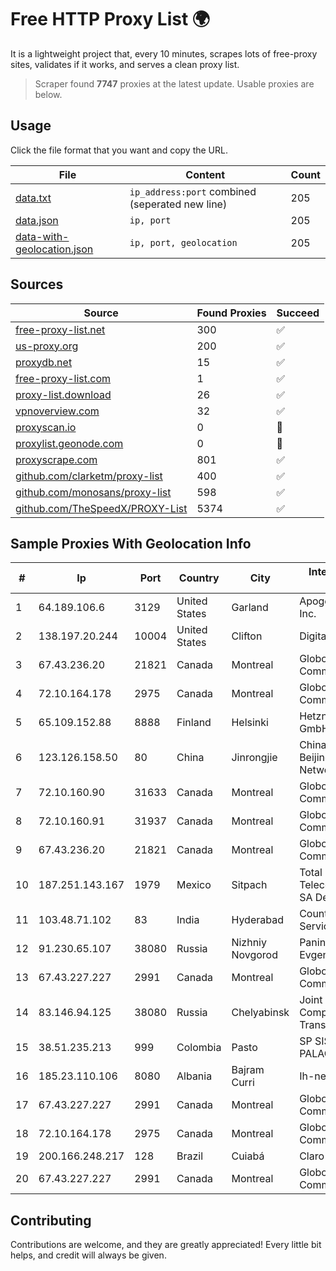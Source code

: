 
# Free HTTP Proxy List 🌍

It is a lightweight project that, every 10 minutes, scrapes lots of free-proxy sites, validates if it works, and serves a clean proxy list.


> Scraper found **7747** proxies at the latest update. Usable proxies are below.

## Usage

Click the file format that you want and copy the URL.


|File|Content|Count|
|----|-------|-----|
|[data.txt](https://raw.githubusercontent.com/themiralay/Proxy-List-World/master/data.txt)|`ip_address:port` combined (seperated new line)|205|
|[data.json](https://raw.githubusercontent.com/themiralay/Proxy-List-World/master/data.json)|`ip, port`|205|
|[data-with-geolocation.json](https://raw.githubusercontent.com/themiralay/Proxy-List-World/master/data-with-geolocation.json)|`ip, port, geolocation`|205|

## Sources

|Source|Found Proxies|Succeed|
|------|-------------|-------|
|[free-proxy-list.net](https://free-proxy-list.net)|300|✅|
|[us-proxy.org](https://www.us-proxy.org)|200|✅|
|[proxydb.net](http://proxydb.net)|15|✅|
|[free-proxy-list.com](https://free-proxy-list.com/?page=&port=&type%5B%5D=http&type%5B%5D=https&up_time=0&search=Search)|1|✅|
|[proxy-list.download](https://www.proxy-list.download/HTTP)|26|✅|
|[vpnoverview.com](https://vpnoverview.com/privacy/anonymous-browsing/free-proxy-servers)|32|✅|
|[proxyscan.io](https://www.proxyscan.io)|0|🚫|
|[proxylist.geonode.com](https://proxylist.geonode.com/api/proxy-list?limit=300&page=1&sort_by=lastChecked&sort_type=desc&protocols=http,https)|0|🚫|
|[proxyscrape.com](https://api.proxyscrape.com/v2/?request=displayproxies&protocol=http&timeout=10000&country=all&ssl=all&anonymity=all)|801|✅|
|[github.com/clarketm/proxy-list](https://raw.githubusercontent.com/clarketm/proxy-list/master/proxy-list-raw.txt)|400|✅|
|[github.com/monosans/proxy-list](https://raw.githubusercontent.com/monosans/proxy-list/main/proxies/http.txt)|598|✅|
|[github.com/TheSpeedX/PROXY-List](https://raw.githubusercontent.com/TheSpeedX/PROXY-List/master/http.txt)|5374|✅|


## Sample Proxies With Geolocation Info

|#|Ip|Port|Country|City|Internet Service Provider|
|-|--|----|-------|----|-------------------------|
|1|64.189.106.6|3129|United States|Garland|Apogee Telecom Inc.|
|2|138.197.20.244|10004|United States|Clifton|DigitalOcean, LLC|
|3|67.43.236.20|21821|Canada|Montreal|GloboTech Communications|
|4|72.10.164.178|2975|Canada|Montreal|GloboTech Communications|
|5|65.109.152.88|8888|Finland|Helsinki|Hetzner Online GmbH|
|6|123.126.158.50|80|China|Jinrongjie|China Unicom Beijing Province Network|
|7|72.10.160.90|31633|Canada|Montreal|GloboTech Communications|
|8|72.10.160.91|31937|Canada|Montreal|GloboTech Communications|
|9|67.43.236.20|21821|Canada|Montreal|GloboTech Communications|
|10|187.251.143.167|1979|Mexico|Sitpach|Total Play Telecomunicaciones SA De CV|
|11|103.48.71.102|83|India|Hyderabad|Country Online Services PVT LTD|
|12|91.230.65.107|38080|Russia|Nizhniy Novgorod|Panin Kirill Evgenyevich|
|13|67.43.227.227|2991|Canada|Montreal|GloboTech Communications|
|14|83.146.94.125|38080|Russia|Chelyabinsk|Joint Stock Company TransTeleCom|
|15|38.51.235.213|999|Colombia|Pasto|SP SISTEMAS PALACIOS LTDA|
|16|185.23.110.106|8080|Albania|Bajram Curri|Ih-network Shpk|
|17|67.43.227.227|2991|Canada|Montreal|GloboTech Communications|
|18|72.10.164.178|2975|Canada|Montreal|GloboTech Communications|
|19|200.166.248.217|128|Brazil|Cuiabá|Claro S.A|
|20|67.43.227.227|2991|Canada|Montreal|GloboTech Communications|



## Contributing

Contributions are welcome, and they are greatly appreciated! Every
little bit helps, and credit will always be given.

